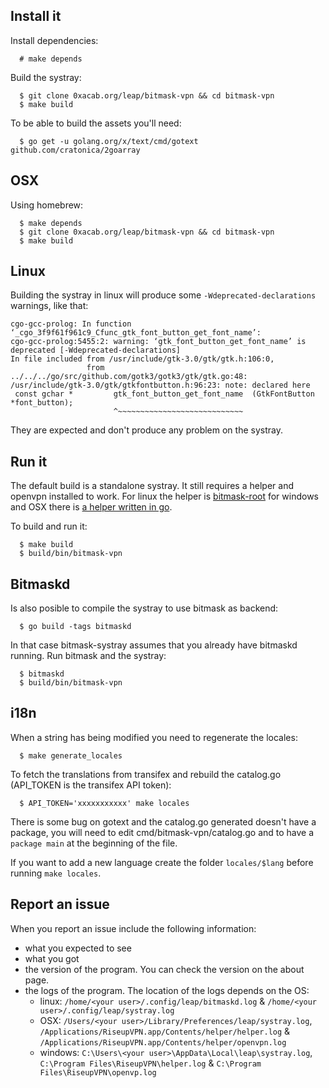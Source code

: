 Install it
----------

Install dependencies:
```
  # make depends
```

Build the systray:
```
  $ git clone 0xacab.org/leap/bitmask-vpn && cd bitmask-vpn
  $ make build
```

To be able to build the assets you'll need:
```
  $ go get -u golang.org/x/text/cmd/gotext github.com/cratonica/2goarray
```

OSX
----------
Using homebrew:

```
  $ make depends
  $ git clone 0xacab.org/leap/bitmask-vpn && cd bitmask-vpn
  $ make build

```

Linux
----------
Building the systray in linux will produce some `-Wdeprecated-declarations` warnings, like that:
```
cgo-gcc-prolog: In function ‘_cgo_3f9f61f961c9_Cfunc_gtk_font_button_get_font_name’:
cgo-gcc-prolog:5455:2: warning: ‘gtk_font_button_get_font_name’ is deprecated [-Wdeprecated-declarations]
In file included from /usr/include/gtk-3.0/gtk/gtk.h:106:0,
                 from ../../../go/src/github.com/gotk3/gotk3/gtk/gtk.go:48:
/usr/include/gtk-3.0/gtk/gtkfontbutton.h:96:23: note: declared here
 const gchar *         gtk_font_button_get_font_name  (GtkFontButton *font_button);
                       ^~~~~~~~~~~~~~~~~~~~~~~~~~~~~
```
They are expected and don't produce any problem on the systray.


Run it
-------------
The default build is a standalone systray. It still requires a helper and openvpn installed to work. For linux the helper is
[bitmask-root](https://0xacab.org/leap/bitmask-dev/blob/master/src/leap/bitmask/vpn/helpers/linux/bitmask-root)
for windows and OSX there is [a helper written in go](https://0xacab.org/leap/bitmask-vpn/tree/master/pkg/helper/).

To build and run it:
```
  $ make build
  $ build/bin/bitmask-vpn
```


Bitmaskd
-------------
Is also posible to compile the systray to use bitmask as backend:
```
  $ go build -tags bitmaskd
```

In that case bitmask-systray assumes that you already have bitmaskd running. Run bitmask and the systray:
```
  $ bitmaskd
  $ build/bin/bitmask-vpn
```


i18n
----

When a string has being modified you need to regenerate the locales:
```
  $ make generate_locales
```

To fetch the translations from transifex and rebuild the catalog.go (API\_TOKEN is the transifex API token):
```
  $ API_TOKEN='xxxxxxxxxxx' make locales
```
There is some bug on gotext and the catalog.go generated doesn't have a package, you will need to edit
cmd/bitmask-vpn/catalog.go and to have a `package main` at the beginning of the file.

If you want to add a new language create the folder `locales/$lang` before running `make locales`.


Report an issue
-------------------

When you report an issue include the following information:

* what you expected to see
* what you got
* the version of the program. You can check the version on the about page.
* the logs of the program. The location of the logs depends on the OS:
  * linux: `/home/<your user>/.config/leap/bitmaskd.log` & `/home/<your user>/.config/leap/systray.log`
  * OSX: `/Users/<your user>/Library/Preferences/leap/systray.log`, `/Applications/RiseupVPN.app/Contents/helper/helper.log` & `/Applications/RiseupVPN.app/Contents/helper/openvpn.log`
  * windows: `C:\Users\<your user>\AppData\Local\leap\systray.log`, `C:\Program Files\RiseupVPN\helper.log` & `C:\Program Files\RiseupVPN\openvp.log`
